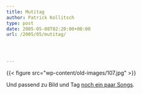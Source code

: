 ```yaml
---
title: Mutitag
author: Patrick Kollitsch
type: post
date: 2005-05-08T02:20:00+00:00
url: /2005/05/mutitag/




---
```

{{< figure src="wp-content/old-images/107.jpg" >}}

Und passend zu Bild und Tag [noch ein paar Songs][1].

 [1]: http://somethingilearned.blogspot.com/2005/05/for-mom-with-love.html
